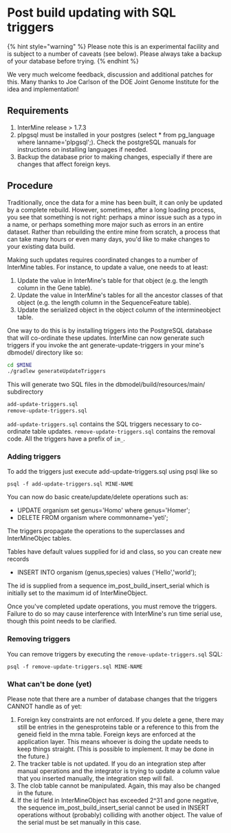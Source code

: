 # Post build updating with SQL triggers

{% hint style="warning" %}
Please note this is an experimental facility and is subject to a number of caveats \(see below\). Please always take a backup of your database before trying.
{% endhint %}

We very much welcome feedback, discussion and additional patches for this. Many thanks to Joe Carlson of the DOE Joint Genome Institute for the idea and implementation!

## Requirements

1. InterMine release &gt; 1.7.3
2. plpgsql must be installed in your postgres \(select \* from pg\_language where lanname='plpgsql';\). Check the postgreSQL manuals for instructions on installing languages if needed.
3. Backup the database prior to making changes, especially if there are changes that affect foreign keys.

## Procedure

Traditionally, once the data for a mine has been built, it can only be updated by a complete rebuild. However, sometimes, after a long loading process, you see that something is not right: perhaps a minor issue such as a typo in a name, or perhaps something more major such as errors in an entire dataset. Rather than rebuilding the entire mine from scratch, a process that can take many hours or even many days, you'd like to make changes to your existing data build.

Making such updates requires coordinated changes to a number of InterMine tables. For instance, to update a value, one needs to at least:

1. Update the value in InterMine's table for that object \(e.g. the length column in the Gene table\).
2. Update the value in InterMine's tables for all the ancestor classes of that object \(e.g. the length column in the SequenceFeature table\).
3. Update the serialized object in the object column of the intermineobject table.

One way to do this is by installing triggers into the PostgreSQL database that will co-ordinate these updates. InterMine can now generate such triggers if you invoke the ant generate-update-triggers in your mine's dbmodel/ directory like so:

```bash
cd $MINE
./gradlew generateUpdateTriggers
```

This will generate two SQL files in the dbmodel/build/resources/main/ subdirectory

```bash
add-update-triggers.sql
remove-update-triggers.sql
```

`add-update-triggers.sql` contains the SQL triggers necessary to co-ordinate table updates. `remove-update-triggers.sql` contains the removal code. All the triggers have a prefix of `im_`.

### Adding triggers

To add the triggers just execute add-update-triggers.sql using psql like so

```text
psql -f add-update-triggers.sql MINE-NAME
```

You can now do basic create/update/delete operations such as:

* UPDATE organism set genus='Homo' where genus='Homer';
* DELETE FROM organism where commonname='yeti';

The triggers propagate the operations to the superclasses and InterMineObjec tables.

Tables have default values supplied for id and class, so you can create new records

* INSERT INTO organism \(genus,species\) values \('Hello','world'\);

The id is supplied from a sequence im\_post\_build\_insert\_serial which is initially set to the maximum id of InterMineObject.

Once you've completed update operations, you must remove the triggers. Failure to do so may cause interference with InterMine's run time serial use, though this point needs to be clarified.

### Removing triggers

You can remove triggers by executing the `remove-update-triggers.sql` SQL:

```text
psql -f remove-update-triggers.sql MINE-NAME
```

### What can't be done \(yet\)

Please note that there are a number of database changes that the triggers CANNOT handle as of yet:

1. Foreign key constraints are not enforced. If you delete a gene, there may still be entries in the genesproteins table or a reference to this from the geneid field in the mrna table. Foreign keys are enforced at the application layer. This means whoever is doing the update needs to keep things straight. \(This is possible to implement. It may be done in the future.\)
2. The tracker table is not updated. If you do an integration step after manual operations and the integrator is trying to update a column value that you inserted manually, the integration step will fail.
3. The clob table cannot be manipulated. Again, this may also be changed in the future.
4. If the id field in InterMineObject has exceeded 2^31 and gone negative, the sequence im\_post\_build\_insert\_serial cannot be used in INSERT operations without \(probably\) colliding with another object. The value of the serial must be set manually in this case.
